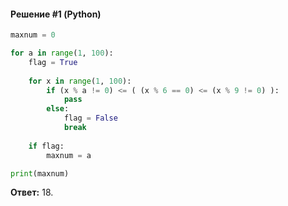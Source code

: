 #### Решение #1 (Python)
```python
maxnum = 0

for a in range(1, 100):
	flag = True
	
	for x in range(1, 100):
		if (x % a != 0) <= ( (x % 6 == 0) <= (x % 9 != 0) ):
			pass
		else:
			flag = False
			break
	
	if flag:
		maxnum = a

print(maxnum)
```
**Ответ:** 18.
